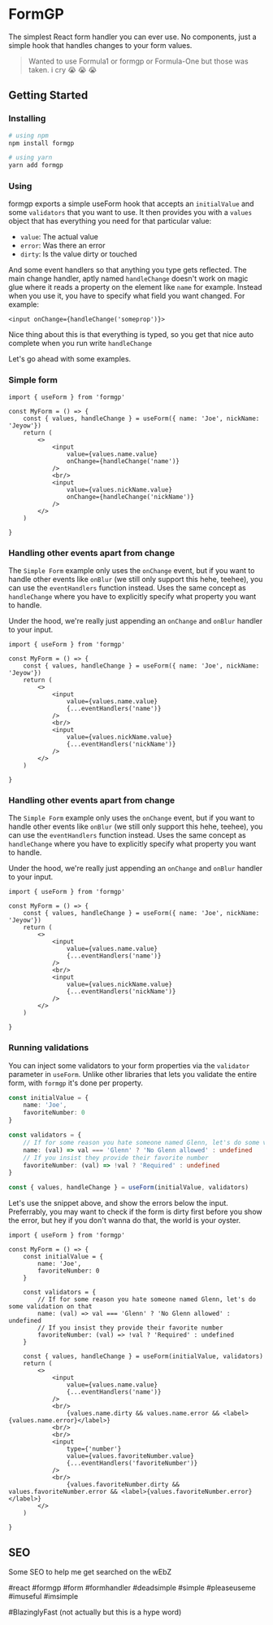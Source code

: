 
# FormGP

The simplest React form handler you can ever use. No components, just a simple hook that handles changes to your form values. 


> Wanted to use Formula1 or formgp or Formula-One but those was taken. i cry 😭 😭 😭

## Getting Started


### Installing

```sh
# using npm
npm install formgp

# using yarn
yarn add formgp
```
### Using

formgp exports a simple useForm hook that accepts an ``initialValue`` and some ``validators`` that you want to use. It then provides you with a ``values`` object that has everything you need for that particular value:

* ``value``: The actual value
* ``error``: Was there an error
* ``dirty``: Is the value dirty or touched

And some event handlers so that anything you type gets reflected. The main change handler, aptly named ``handleChange`` doesn't work on magic glue where it reads a property on the element like ``name`` for example. Instead when you use it, you have to specify what field you want changed. For example:

```tsx
<input onChange={handleChange('someprop')}>
```

Nice thing about this is that everything is typed, so you get that nice auto complete when you run write ``handleChange``

Let's go ahead with some examples.

### Simple form

```tsx
import { useForm } from 'formgp'

const MyForm = () => {
    const { values, handleChange } = useForm({ name: 'Joe', nickName: 'Jeyow'})
    return (
        <>
            <input 
                value={values.name.value} 
                onChange={handleChange('name')}
            />
            <br/>
            <input 
                value={values.nickName.value} 
                onChange={handleChange('nickName')}
            />
        </>
    )

}
```


### Handling other events apart from change

The ``Simple Form`` example only uses the ``onChange`` event, but if you want to handle other events like ``onBlur`` (we still only support this hehe, teehee), you can use the ``eventHandlers`` function instead. Uses the same concept as ``handleChange`` where you have to explicitly specify what property you want to handle.

Under the hood, we're really just appending an ``onChange`` and ``onBlur`` handler to your input.

```tsx
import { useForm } from 'formgp'

const MyForm = () => {
    const { values, handleChange } = useForm({ name: 'Joe', nickName: 'Jeyow'})
    return (
        <>
            <input 
                value={values.name.value} 
                {...eventHandlers('name')}
            />
            <br/>
            <input 
                value={values.nickName.value} 
                {...eventHandlers('nickName')}
            />
        </>
    )

}
```


### Handling other events apart from change

The ``Simple Form`` example only uses the ``onChange`` event, but if you want to handle other events like ``onBlur`` (we still only support this hehe, teehee), you can use the ``eventHandlers`` function instead. Uses the same concept as ``handleChange`` where you have to explicitly specify what property you want to handle.

Under the hood, we're really just appending an ``onChange`` and ``onBlur`` handler to your input.

```tsx
import { useForm } from 'formgp'

const MyForm = () => {
    const { values, handleChange } = useForm({ name: 'Joe', nickName: 'Jeyow'})
    return (
        <>
            <input 
                value={values.name.value} 
                {...eventHandlers('name')}
            />
            <br/>
            <input 
                value={values.nickName.value} 
                {...eventHandlers('nickName')}
            />
        </>
    )

}
```

### Running validations

You can inject some validators to your form properties via the ``validator`` parameter in ``useForm``. Unlike other libraries that lets you validate the entire form, with ``formgp`` it's done per property.

```ts
const initialValue = {
    name: 'Joe',
    favoriteNumber: 0
} 

const validators = {
    // If for some reason you hate someone named Glenn, let's do some validation on that
    name: (val) => val === 'Glenn' ? 'No Glenn allowed' : undefined
    // If you insist they provide their favorite number
    favoriteNumber: (val) => !val ? 'Required' : undefined
}

const { values, handleChange } = useForm(initialValue, validators)

```

Let's use the snippet above, and show the errors below the input. Preferrably, you may want to check if the form is dirty first before you show the error, but hey if you don't wanna do that, the world is your oyster.

```tsx
import { useForm } from 'formgp'

const MyForm = () => {
    const initialValue = {
        name: 'Joe',
        favoriteNumber: 0
    } 

    const validators = {
        // If for some reason you hate someone named Glenn, let's do some validation on that
        name: (val) => val === 'Glenn' ? 'No Glenn allowed' : undefined
        // If you insist they provide their favorite number
        favoriteNumber: (val) => !val ? 'Required' : undefined
    }

    const { values, handleChange } = useForm(initialValue, validators)
    return (
        <>
            <input 
                value={values.name.value} 
                {...eventHandlers('name')}
            />
            <br/>
                {values.name.dirty && values.name.error && <label>{values.name.error}</label>}
            <br/>
            <br/>
            <input 
                type={'number'}
                value={values.favoriteNumber.value} 
                {...eventHandlers('favoriteNumber')}
            />
            <br/>
                {values.favoriteNumber.dirty && values.favoriteNumber.error && <label>{values.favoriteNumber.error}</label>}
        </>
    )

}
```



## SEO

Some SEO to help me get searched on the wEbZ

#react
#formgp
#form
#formhandler
#deadsimple
#simple
#pleaseuseme
#imuseful
#imsimple

#BlazinglyFast (not actually but this is a hype word)